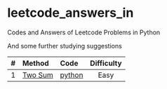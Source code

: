 # leetcode_answers_in
Codes and Answers of Leetcode Problems in Python

And some further studying suggestions

|\#|Method|Code|Difficulty|
|:--:|:-----|:-----|:----------:|
|1|[Two Sum](/1_100/1_tow_sum.md)|[python](/1_100/1.py)|Easy|
